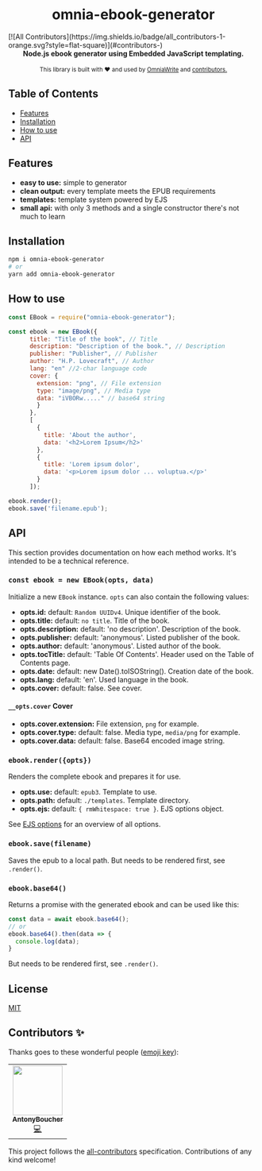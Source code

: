 <h1 align="center">omnia-ebook-generator</h1>
<!-- ALL-CONTRIBUTORS-BADGE:START - Do not remove or modify this section -->
[![All Contributors](https://img.shields.io/badge/all_contributors-1-orange.svg?style=flat-square)](#contributors-)
<!-- ALL-CONTRIBUTORS-BADGE:END -->

<div align="center">
  <strong>Node.js ebook generator using Embedded JavaScript templating.</strong>
</div>

<br />

<div align="center">
  <sub>This library is built with ❤︎ and used by
  <a href="https://omniawrite.com">OmniaWrite</a> and
  <a href="https://github.com/torstendittmann/omnia-ebook-generator">
    contributors.
  </a>
</div>

## Table of Contents
- [Features](#features)
- [Installation](#installation)
- [How to use](#how-to-use)
- [API](#api)

## Features
- __easy to use:__ simple to  generator
- __clean output:__ every template meets the EPUB requirements 
- __templates:__ template system powered by EJS
- __small api:__ with only 3 methods and a single constructor there's not much to learn

## Installation
```sh
npm i omnia-ebook-generator
# or
yarn add omnia-ebook-generator
```

## How to use
```javascript
const EBook = require("omnia-ebook-generator");

const ebook = new EBook({
      title: "Title of the book", // Title
      description: "Description of the book.", // Description
      publisher: "Publisher", // Publisher
      author: "H.P. Lovecraft", // Author
      lang: "en" //2-char language code
      cover: {
        extension: "png", // File extension
        type: "image/png", // Media type
        data: "iVBORw....." // base64 string
        }
      },
      [
        {
          title: 'About the author',
          data: '<h2>Lorem Ipsum</h2>'
        },
        {
          title: 'Lorem ipsum dolor',
          data: '<p>Lorem ipsum dolor ... voluptua.</p>'
        }
      ]);

ebook.render();
ebook.save('filename.epub');
```

## API
This section provides documentation on how each method works. It's intended to be a technical reference. 

### `const ebook = new EBook(opts, data)`
Initialize a new `EBook` instance. `opts` can also contain the following values:
- __opts.id:__ default: `Random UUIDv4`. Unique identifier of the book.
- __opts.title:__ default: `no title`. Title of the book.
- __opts.description:__ default: 'no description'. Description of the book.
- __opts.publisher:__ default: 'anonymous'. Listed publisher of the book.
- __opts.author:__ default: 'anonymous'. Listed author of the book.
- __opts.tocTitle:__ default: 'Table Of Contents'. Header used on the Table of Contents page.
- __opts.date:__ default: new Date().toISOString(). Creation date of the book.
- __opts.lang:__ default: 'en'. Used language in the book.
- __opts.cover:__ default: false. See cover.

#### `__opts.cover` Cover
- __opts.cover.extension:__ File extension, `png` for example.
- __opts.cover.type:__ default: false. Media type, `media/png` for example.
- __opts.cover.data:__ default: false. Base64 encoded image string.

### `ebook.render({opts})`
Renders the complete ebook and prepares it for use. 
- __opts.use:__ default: `epub3`. Template to use.
- __opts.path:__ default: `./templates`. Template directory.
- __opts.ejs:__ default: `{ rmWhitespace: true }`. EJS options object.

See [EJS options](https://github.com/mde/ejs#options) for an overview of all options.

### `ebook.save(filename)`
Saves the epub to a local path. But needs to be rendered first, see `.render()`.

### `ebook.base64()`
Returns a promise with the generated ebook and can be used like this:

```js
const data = await ebook.base64();
// or
ebook.base64().then(data => {
  console.log(data);
}
```

But needs to be rendered first, see `.render()`.

## License
[MIT](https://tldrlegal.com/license/mit-license)

## Contributors ✨

Thanks goes to these wonderful people ([emoji key](https://allcontributors.org/docs/en/emoji-key)):

<!-- ALL-CONTRIBUTORS-LIST:START - Do not remove or modify this section -->
<!-- prettier-ignore-start -->
<!-- markdownlint-disable -->
<table>
  <tr>
    <td align="center"><a href="https://github.com/AntonyBoucher"><img src="https://avatars3.githubusercontent.com/u/69065091?v=4" width="100px;" alt=""/><br /><sub><b>AntonyBoucher</b></sub></a><br /><a href="https://github.com/TorstenDittmann/omnia-ebook-generator/commits?author=AntonyBoucher" title="Code">💻</a></td>
  </tr>
</table>

<!-- markdownlint-enable -->
<!-- prettier-ignore-end -->
<!-- ALL-CONTRIBUTORS-LIST:END -->

This project follows the [all-contributors](https://github.com/all-contributors/all-contributors) specification. Contributions of any kind welcome!